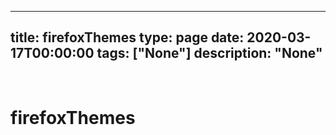 
---
title: firefoxThemes
type: page
date: 2020-03-17T00:00:00
tags: ["None"]
description: "None"
---


<br>

# firefoxThemes
